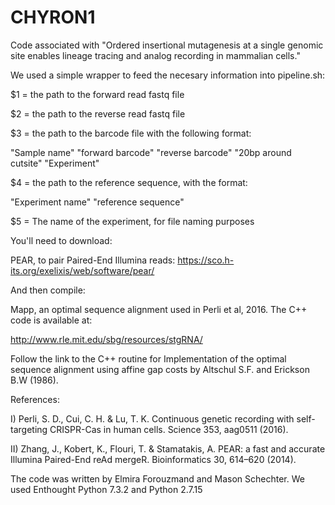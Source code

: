 # CHYRON1
Code associated with "Ordered insertional mutagenesis at a single genomic site enables lineage tracing and analog recording in mammalian cells."

We used a simple wrapper to feed the necesary information into pipeline.sh:

$1 = the path to the forward read fastq file

$2 = the path to the reverse read fastq file

$3 = the path to the barcode file with the following format:

"Sample name"	"forward barcode"	"reverse barcode"	"20bp around cutsite"	"Experiment"

$4 = the path to the reference sequence, with the format:

"Experiment name"	"reference sequence"

$5 = The name of the experiment, for file naming purposes

You'll need to download:

PEAR, to pair Paired-End Illumina reads: https://sco.h-its.org/exelixis/web/software/pear/

And then compile:

Mapp, an optimal sequence alignment used in Perli et al, 2016. The C++ code is available at: 

http://www.rle.mit.edu/sbg/resources/stgRNA/

Follow the link to the C++ routine for Implementation of the optimal sequence alignment using affine gap costs by Altschul S.F. and Erickson B.W (1986).

References:

I) Perli, S. D., Cui, C. H. & Lu, T. K. Continuous genetic recording with self-targeting CRISPR-Cas in human cells. Science 353, aag0511 (2016).

II) Zhang, J., Kobert, K., Flouri, T. & Stamatakis, A. PEAR: a fast and accurate Illumina Paired-End reAd mergeR. Bioinformatics 30, 614–620 (2014).

The code was written by Elmira Forouzmand and Mason Schechter. We used Enthought Python 7.3.2 and Python 2.7.15

